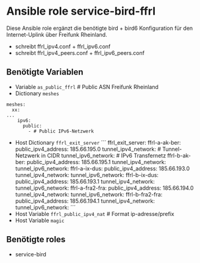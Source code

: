 # Ansible role service-bird-ffrl

Diese Ansible role ergänzt die benötigte bird + bird6 Konfiguration für den Internet-Uplink über Freifunk Rheinland.

- schreibt ffrl_ipv4.conf + ffrl_ipv6.conf
- schreibt ffrl_ipv4_peers.conf + ffrl_ipv6_peers.conf

## Benötigte Variablen

- Variable `as_public_ffrl` # Public ASN Freifunk Rheinland
- Dictionary `meshes`
```
meshes:
  xx:
...
    ipv6:
      public:
        - # Public IPv6-Netzwerk
```
- Host Dictionary `ffrl_exit_server`
´´´
ffrl_exit_server:
  ffrl-a-ak-ber:
    public_ipv4_address: 185.66.195.0
    tunnel_ipv4_network: # Tunnel-Netzwerk in CIDR
    tunnel_ipv6_network: # IPv6 Transfernetz
  ffrl-b-ak-ber:
    public_ipv4_address: 185.66.195.1
    tunnel_ipv4_network:
    tunnel_ipv6_network:
  ffrl-a-ix-dus:
    public_ipv4_address: 185.66.193.0
    tunnel_ipv4_network:
    tunnel_ipv6_network:
  ffrl-b-ix-dus:
    public_ipv4_address: 185.66.193.1
    tunnel_ipv4_network:
    tunnel_ipv6_network:
  ffrl-a-fra2-fra:
    public_ipv4_address: 185.66.194.0
    tunnel_ipv4_network:
    tunnel_ipv6_network:
  ffrl-b-fra2-fra:
    public_ipv4_address: 185.66.194.1
    tunnel_ipv4_network:
    tunnel_ipv6_network:
´´´
- Host Variable `ffrl_public_ipv4_nat` # Format ip-adresse/prefix
- Host Variable `magic`

## Benötigte roles

- service-bird
